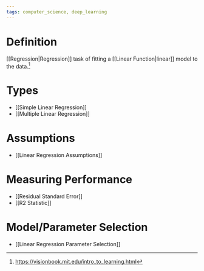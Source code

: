 ```yaml
---
tags: computer_science, deep_learning
---
```


# Definition

[[Regression|Regression]] task of fitting a [[Linear Function|linear]] model to the data.[^1]

# Types
- [[Simple Linear Regression]]
- [[Multiple Linear Regression]]

# Assumptions
- [[Linear Regression Assumptions]]

# Measuring Performance
- [[Residual Standard Error]]
- [[R2 Statistic]]

# Model/Parameter Selection
- [[Linear Regression Parameter Selection]]

[^1]: https://visionbook.mit.edu/intro_to_learning.html